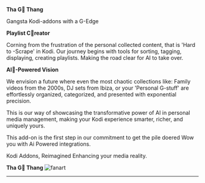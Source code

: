 **Tha G👑 Thang**

Gangsta Kodi-addons 
with a G-Edge


**Playlist C👑reator**

Corning from the frustration of
the personal collected content, 
that is 'Hard to -Scrape' in Kodi.
Our journey begins
with tools for 
sorting, 
tagging, displaying, creating playlists.
Making the road clear 
for AI to take over.

**AI👑-Powered Vision**

We envision a future where even the most chaotic collections 
like:
Family videos from the 2000s, 
DJ sets from Ibiza, 
or 
your 'Personal G-stuff'
are effortlessly organized, categorized, and presented with exponential precision. 

This is our way of showcasing the transformative power of AI in personal media management, making your Kodi experience smarter, richer, and uniquely yours.

This add-on is the first step in our commitment to get the pile doered Wow you with Ai Powered integrations.

Kodi Addons, Reimagined 
Enhancing your media reality.

**Tha G👑 Thang**
![fanart](https://github.com/user-attachments/assets/e8e3133f-0bae-4606-a49c-8cec21bec72b)

---
